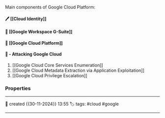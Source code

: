
Main components of Google Cloud Platform:

#### 🖊️ [[Cloud Identity]]

#### 📔 [[Google Workspace G-Suite]]

####  📗 [[Google Cloud Platform]]


#### 🚀 - Attacking Google Cloud

1. [[Google Cloud Core Services Enumeration]]
2. [[Google Cloud Metadata Extraction via Application Exploitation]]
3. [[Google Cloud Privilege Escalation]]

### Properties
---
📆 created   {{30-11-2024}} 13:55
🏷️ tags: #cloud  #google 

---

